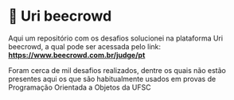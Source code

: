 # :bee: Uri beecrowd

Aqui um repositório com os desafios solucionei na plataforma Uri beecrowd, a qual pode ser acessada pelo link:
**https://www.beecrowd.com.br/judge/pt**

Foram cerca de mil desafios realizados, dentre os quais não estão presentes aqui os que são habitualmente usados em provas de Programação Orientada a Objetos da UFSC
